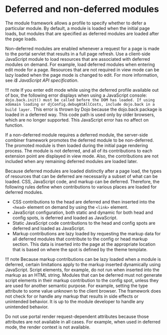 # Deferred and non-deferred modules

The module framework allows a profile to specify whether to defer a particular module. By default, a module is loaded when the initial page loads, but modules that are specified as deferred modules are loaded after the page loads.

Non-deferred modules are enabled whenever a request for a page is made to the portal servlet that results in a full page refresh. Use a client-side JavaScript module to load resources that are associated with deferred modules on demand. For example, load deferred modules when entering edit mode for a page. Resources that are not required in view mode can be lazy loaded when the page mode is changed to edit. For more information, see *i$ JavaScript API specification*.

!!! note
    If you enter edit mode while using the deferred profile available out of box, the following error displays when using a JavaScript console: `dojo.back.init() must be called before the DOM has loaded. If using xdomain loading or djConfig.debugAtAllCosts, include dojo.back in a build layer.` This error is thrown by Dojo because the dojo.back package is loaded in a deferred way. This code path is used only by older browsers, which are no longer supported. This JavaScript error has no affect on function.

If a non-deferred module requires a deferred module, the server-side combiner framework promotes the deferred module to be non-deferred. The promoted module is then loaded during the initial page rendering process. The module is not deferred, and all of its contributions to each extension point are displayed in view mode. Also, the contributions are not included when any remaining deferred modules are loaded later.

Because deferred modules are loaded distinctly after a page load, the types of resources that can be deferred are necessarily a subset of what can be loaded. CSS, JavaScript code, and markup can be deferred. Therefore, the following rules define when contributions to various places are loaded for deferred modules.

-   CSS contributions to the head are deferred and then inserted into the `<head>` element on demand by using the `<link>` element.
-   JavaScript configuration, both static and dynamic for both head and config spots, is deferred and loaded as JavaScript.
-   Static JavaScript code contributions to the head and config spots are deferred and loaded as JavaScript.
-   Markup contributions are lazy loaded by requesting the markup data for all deferred modules that contribute to the config or head markup section. This data is inserted into the page at the appropriate location that is based on where the spot is defined by the theme template.

!!! note 
    Because markup contributions can be lazy loaded when a module is deferred, certain limitations apply to the markup inserted dynamically using JavaScript. Script elements, for example, do not run when inserted into the markup as an HTML string. Modules that can be deferred must not generate script elements in their markup contribution to the config spot, unless they are used for another semantic purpose. For example, setting the type attribute to some value unknown to the client browser. The framework does not check for or handle any markup that results in side effects or unintended behavior. It is up to the module developer to handle any unintended behavior.

Do not use portal render request-dependent attributes because those attributes are not available in all cases. For example, when used in deferred mode, the render context is not available.


